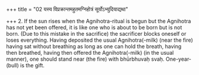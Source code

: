 +++
title = "02 यस्य विप्रक्रान्तमहुतमग्निहोत्रं सूर्योऽभ्युदियाद्यथा"

+++
2. If the sun rises when the Agnihotra-ritual is begun but the Agnihotra has not yet been offered, it is like one who is about to be born but is not born. (Due to this mistake in the sacrifice) the sacrificer blocks oneself or loses everything. Having deposited the usual Agnihotra(-milk) (near the fire) having sat without breathing as long as one can hold the breath, having then breathed, having then offered the Agnihotra(-milk) (in the usual manner), one should stand near (the fire) with bhūrbhuvaḥ svaḥ. One-year-(bull) is the gift.
